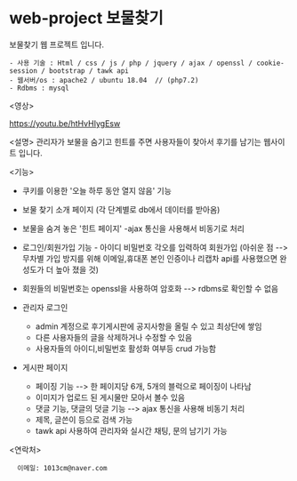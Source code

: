 # web-project 보물찾기
 
 보물찾기 웹 프로젝트 입니다.
    
    - 사용 기술 : Html / css / js / php / jquery / ajax / openssl / cookie-session / bootstrap / tawk api
    - 웹서버/os : apache2 / ubuntu 18.04  // (php7.2)
    - Rdbms : mysql
  
  <영상>
  
  https://youtu.be/htHvHIygEsw
  
  <설명>
  관리자가 보물을 숨기고 힌트를 주면 사용자들이 찾아서 후기를 남기는 웹사이트 입니다.
  
  <기능>
  
  - 쿠키를 이용한 '오늘 하루 동안 열지 않음' 기능
  
  - 보물 찾기 소개 페이지 (각 단계별로 db에서 데이터를 받아옴) 
  
  - 보물을 숨겨 놓은 '힌트 페이지' -ajax 통신을 사용해서 비동기로 처리
  
  - 로그인/회원가입 기능 - 아이디 비밀번호 각오를 입력하여 회원가입 
  (아쉬운 점 --> 무차별 가입 방지를 위해 이메일,휴대폰 본인 인증이나 리캡차 api를 사용했으면 완성도가 더 높아 졌을 것)
  
  - 회원들의 비밀번호는 openssl을 사용하여 암호화 --> rdbms로 확인할 수 없음
  
  - 관리자 로그인 
      - admin 계정으로 후기게시판에 공지사항을 올릴 수 있고 최상단에 쌓임 
      - 다른 사용자들의 글을 삭제하거나 수정할 수 있음
      - 사용자들의 아이디,비밀번호 활성화 여부등 crud 가능함
  
  - 게시판 페이지
      - 페이징 기능 --> 한 페이지당 6개, 5개의 블럭으로 페이징이 나타남
      - 이미지가 업로드 된 게시물만 모아서 볼수 있음
      - 댓글 기능, 댓글의 덧글 기능 --> ajax 통신을 사용해 비동기 처리
      - 제목, 글쓴이 등으로 검색 가능
      - tawk api 사용하여 관리자와 실시간 채팅, 문의 남기기 가능
      
      
   <연락처>
      
      이메일: 1013cm@naver.com
    
